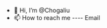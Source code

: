 - 👋 Hi, I’m @Chogaliu
- 📫 How to reach me ---- Email

<!---
Chogaliu/Chogaliu is a ✨ special ✨ repository because its `README.md` (this file) appears on your GitHub profile.
You can click the Preview link to take a look at your changes.
--->
